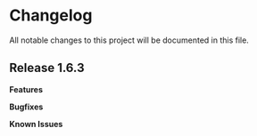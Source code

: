 # Changelog

All notable changes to this project will be documented in this file.

## Release 1.6.3

**Features**

**Bugfixes**

**Known Issues**
